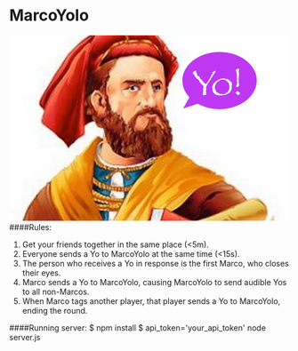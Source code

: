 MarcoYolo
==========
![MarcoYolo logo](MarcoYolo.png)
####Rules:
1. Get your friends together in the same place (<5m).
2. Everyone sends a Yo to MarcoYolo at the same time (<15s).
3. The person who receives a Yo in response is the first Marco, who closes their eyes.
4. Marco sends a Yo to MarcoYolo, causing MarcoYolo to send audible Yos to all non-Marcos.
5. When Marco tags another player, that player sends a Yo to MarcoYolo, ending the round.

####Running server:
$ npm install
$ api_token='your_api_token' node server.js